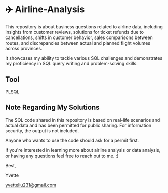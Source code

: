 # ✈️ Airline-Analysis
 
This repository is about business questions related to airline data, including insights from customer reviews, solutions for ticket refunds due to cancellations, shifts in customer behavior, sales comparisons between routes, and discrepancies between actual and planned flight volumes across provinces.

It showcases my ability to tackle various SQL challenges and demonstrates my proficiency in SQL query writing and problem-solving skills.

## Tool
PLSQL

## Note Regarding My Solutions

The SQL code shared in this repository is based on real-life scenarios and actual data and has been permitted for public sharing. For information security, the output is not included.

Anyone who wants to use the code should ask for a permit first.

If you're interested in learning more about airline analysis or data analysis, or having any questions feel free to reach out to me. :)

Best,

Yvette

yvetteliu231@gmail.com
